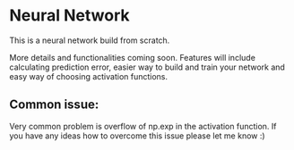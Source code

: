 # Neural Network
This is a neural network build from scratch.

More details and functionalities coming soon.
Features will include calculating prediction error, easier way to build and train your network and easy way of choosing activation functions.

## Common issue:
Very common problem is overflow of np.exp in the activation function. If you have any ideas how to overcome this issue please let me know :)
